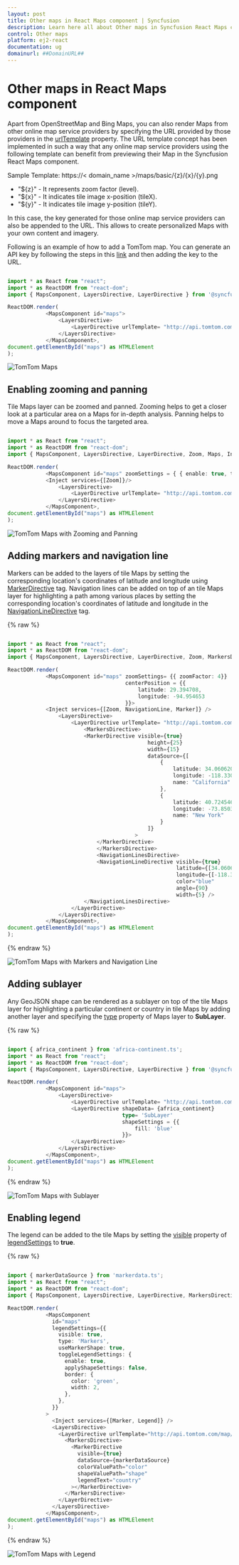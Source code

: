 ```yaml
---
layout: post
title: Other maps in React Maps component | Syncfusion
description: Learn here all about Other maps in Syncfusion React Maps component of Syncfusion Essential JS 2 and more.
control: Other maps 
platform: ej2-react
documentation: ug
domainurl: ##DomainURL##
---
```


# Other maps in React Maps component

Apart from OpenStreetMap and Bing Maps, you can also render Maps from other online map service providers by specifying the URL provided by those providers in the [urlTemplate](https://ej2.syncfusion.com/react/documentation/api/maps/layerSettingsModel/#urltemplate) property. The URL template concept has been implemented in such a way that any online map service providers using the following template can benefit from previewing their Map in the Syncfusion React Maps component.

<!-- markdownlint-disable MD034 -->

Sample Template: https://< domain_name >/maps/basic/{z}/{x}/{y}.png

* "${z}" - It represents zoom factor (level).
* "${x}" - It indicates tile image x-position (tileX).
* "${y}" - It indicates tile image y-position (tileY).

In this case, the key generated for those online map service providers can also be appended to the URL. This allows to create personalized Maps with your own content and imagery.

Following is an example of how to add a TomTom map. You can generate an API key by following the steps in this [link](https://developer.tomtom.com/map-display-api/documentation/product-information/introduction) and then adding the key to the URL.

```ts

import * as React from "react";
import * as ReactDOM from "react-dom";
import { MapsComponent, LayersDirective, LayerDirective } from '@syncfusion/ej2-react-maps';

ReactDOM.render(
            <MapsComponent id="maps">
                <LayersDirective>
                    <LayerDirective urlTemplate= "http://api.tomtom.com/map/1/tile/basic/main/level/tileX/tileY.png?key=subscription_key" />
                </LayersDirective>
            </MapsComponent>,
document.getElementById("maps") as HTMLElement
);

```

![TomTom Maps](../images/MapProviders/tomtom-maps.PNG)

## Enabling zooming and panning

Tile Maps layer can be zoomed and panned. Zooming helps to get a closer look at a particular area on a Maps for in-depth analysis. Panning helps to move a Maps around to focus the targeted area.

```ts

import * as React from "react";
import * as ReactDOM from "react-dom";
import { MapsComponent, LayersDirective, LayerDirective, Zoom, Maps, Inject } from '@syncfusion/ej2-react-maps';

ReactDOM.render(
            <MapsComponent id="maps" zoomSettings = { { enable: true, toolbars: ['Zoom', 'ZoomIn', 'ZoomOut', 'Pan', 'Reset']} }>
            <Inject services={[Zoom]}/>
                <LayersDirective>
                    <LayerDirective urlTemplate= "http://api.tomtom.com/map/1/tile/basic/main/level/tileX/tileY.png?key=subscription_key" />
                </LayersDirective>
            </MapsComponent>,
document.getElementById("maps") as HTMLElement
);

```

![TomTom Maps with Zooming and Panning](../images/MapProviders/tomtom-maps-zooming.PNG)

## Adding markers and navigation line

Markers can be added to the layers of tile Maps by setting the corresponding location's coordinates of latitude and longitude using [MarkerDirective](https://ej2.syncfusion.com/react/documentation/api/maps/layerSettingsModel/#markersettings) tag. Navigation lines can be added on top of an tile Maps layer for highlighting a path among various places by setting the corresponding location's coordinates of latitude and longitude in the [NavigationLineDirective](https://ej2.syncfusion.com/react/documentation/api/maps/layerSettingsModel/#navigationlinesettings) tag.

{% raw %}

```ts

import * as React from "react";
import * as ReactDOM from "react-dom";
import { MapsComponent, LayersDirective, LayerDirective, Zoom, MarkersDirective, NavigationLine, NavigationLinesDirective, NavigationLineDirective, MarkerDirective, Marker, Maps, Inject } from '@syncfusion/ej2-react-maps';

ReactDOM.render(
            <MapsComponent id="maps" zoomSettings= {{ zoomFactor: 4}}
                                     centerPosition = {{
                                         latitude: 29.394708,
                                         longitude: -94.954653
                                     }}>
            <Inject services={[Zoom, NavigationLine, Marker]} />
                <LayersDirective>
                    <LayerDirective urlTemplate= "http://api.tomtom.com/map/1/tile/basic/main/level/tileX/tileY.png?key=subscription_key">
                        <MarkersDirective>
                        <MarkerDirective visible={true}
                                            height={25}
                                            width={15}
                                            dataSource={[
                                                {
                                                    latitude: 34.060620,
                                                    longitude: -118.330491,
                                                    name: "California"
                                                },
                                                {
                                                    latitude: 40.724546,
                                                    longitude: -73.850344,
                                                    name: "New York"
                                                }
                                            ]}
                                        >
                            </MarkerDirective>
                            </MarkersDirective>
                            <NavigationLinesDirective>
                            <NavigationLineDirective visible={true}
                                                     latitude={[34.060620, 40.724546]}
                                                     longitude={[-118.330491,-73.850344]}
                                                     color="blue"
                                                     angle={90}
                                                     width={5} />
                        </NavigationLinesDirective>
                    </LayerDirective>
                </LayersDirective>
            </MapsComponent>,
document.getElementById("maps") as HTMLElement
);

```
{% endraw %}

![TomTom Maps with Markers and Navigation Line](../images/MapProviders/tomtom-maps-marker-and-line.PNG)

## Adding sublayer

Any GeoJSON shape can be rendered as a sublayer on top of the tile Maps layer for highlighting a particular continent or country in tile Maps by adding another layer and specifying the [type](https://ej2.syncfusion.com/react/documentation/api/maps/layerSettingsModel/#type) property of Maps layer to **SubLayer**.

{% raw %}

```ts

import { africa_continent } from 'africa-continent.ts';
import * as React from "react";
import * as ReactDOM from "react-dom";
import { MapsComponent, LayersDirective, LayerDirective } from '@syncfusion/ej2-react-maps';

ReactDOM.render(
            <MapsComponent id="maps">
                <LayersDirective>
                    <LayerDirective urlTemplate= "http://api.tomtom.com/map/1/tile/basic/main/level/tileX/tileY.png?key=subscription_key" />
                    <LayerDirective shapeData= {africa_continent}
                                    type= 'SubLayer'
                                    shapeSettings = {{
                                        fill: 'blue'
                                    }}>
                    </LayerDirective>
                </LayersDirective>
            </MapsComponent>,
document.getElementById("maps") as HTMLElement
);

```
{% endraw %}

![TomTom Maps with Sublayer](../images/MapProviders/tomtom-map-sublayer.PNG)

## Enabling legend

The legend can be added to the tile Maps by setting the [visible](https://ej2.syncfusion.com/react/documentation/api/maps/legendSettingsModel/#visible) property of [legendSettings](https://ej2.syncfusion.com/react/documentation/api/maps/legendSettingsModel) to **true**.

{% raw %}

```ts

import { markerDataSource } from 'markerdata.ts';
import * as React from "react";
import * as ReactDOM from "react-dom";
import { MapsComponent, LayersDirective, LayerDirective, MarkersDirective, MarkerDirective, Marker, Legend, Inject } from '@syncfusion/ej2-react-maps';

ReactDOM.render(
            <MapsComponent
              id="maps"
              legendSettings={{
                visible: true,
                type: 'Markers',
                useMarkerShape: true,
                toggleLegendSettings: {
                  enable: true,
                  applyShapeSettings: false,
                  border: {
                    color: 'green',
                    width: 2,
                  },
                },
              }}
            >
              <Inject services={[Marker, Legend]} />
              <LayersDirective>
                <LayerDirective urlTemplate="http://api.tomtom.com/map/1/tile/basic/main/level/tileX/tileY.png?key=subscription_key">
                  <MarkersDirective>
                    <MarkerDirective
                      visible={true}
                      dataSource={markerDataSource}
                      colorValuePath="color"
                      shapeValuePath="shape"
                      legendText="country"
                    ></MarkerDirective>
                  </MarkersDirective>
                </LayerDirective>
              </LayersDirective>
            </MapsComponent>,
document.getElementById("maps") as HTMLElement
);

```
{% endraw %}

![TomTom Maps with Legend](../images/MapProviders/tomtom-map-legend.PNG)